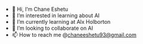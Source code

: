 - 👋 Hi, I’m Chane Eshetu 
- 👀 I’m interested in learning about AI
- 🌱 I’m currently learning at Alx Holborton 
- 💞️ I’m looking to collaborate on AI 
- 📫 How to reach me @chaneeshetu93@gmail.com

<!---
chandem/chandem is a ✨ special ✨ repository because its `README.md` (this file) appears on your GitHub profile.
You can click the Preview link to take a look at your changes.
--->
